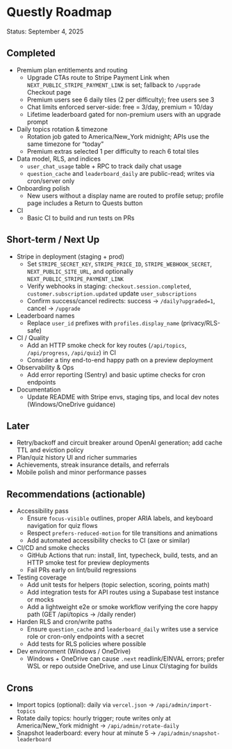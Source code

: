 # Questly Roadmap

Status: September 4, 2025

## Completed

- Premium plan entitlements and routing
  - Upgrade CTAs route to Stripe Payment Link when `NEXT_PUBLIC_STRIPE_PAYMENT_LINK` is set; fallback to `/upgrade` Checkout page
  - Premium users see 6 daily tiles (2 per difficulty); free users see 3
  - Chat limits enforced server-side: free = 3/day, premium = 10/day
  - Lifetime leaderboard gated for non-premium users with an upgrade prompt
- Daily topics rotation & timezone
  - Rotation job gated to America/New_York midnight; APIs use the same timezone for “today”
  - Premium extras selected 1 per difficulty to reach 6 total tiles
- Data model, RLS, and indices
  - `user_chat_usage` table + RPC to track daily chat usage
  - `question_cache` and `leaderboard_daily` are public-read; writes via cron/server only
- Onboarding polish
  - New users without a display name are routed to profile setup; profile page includes a Return to Quests button
- CI
  - Basic CI to build and run tests on PRs

## Short-term / Next Up

- Stripe in deployment (staging + prod)
  - Set `STRIPE_SECRET_KEY`, `STRIPE_PRICE_ID`, `STRIPE_WEBHOOK_SECRET`, `NEXT_PUBLIC_SITE_URL`, and optionally `NEXT_PUBLIC_STRIPE_PAYMENT_LINK`
  - Verify webhooks in staging: `checkout.session.completed`, `customer.subscription.updated` update `user_subscriptions`
  - Confirm success/cancel redirects: success → `/daily?upgraded=1`, cancel → `/upgrade`
- Leaderboard names
  - Replace `user_id` prefixes with `profiles.display_name` (privacy/RLS-safe)
- CI / Quality
  - Add an HTTP smoke check for key routes (`/api/topics`, `/api/progress`, `/api/quiz`) in CI
  - Consider a tiny end-to-end happy path on a preview deployment
- Observability & Ops
  - Add error reporting (Sentry) and basic uptime checks for cron endpoints
- Documentation
  - Update README with Stripe envs, staging tips, and local dev notes (Windows/OneDrive guidance)

## Later

- Retry/backoff and circuit breaker around OpenAI generation; add cache TTL and eviction policy
- Plan/quiz history UI and richer summaries
- Achievements, streak insurance details, and referrals
- Mobile polish and minor performance passes

## Recommendations (actionable)

- Accessibility pass
  - Ensure `focus-visible` outlines, proper ARIA labels, and keyboard navigation for quiz flows
  - Respect `prefers-reduced-motion` for tile transitions and animations
  - Add automated accessibility checks to CI (axe or similar)
- CI/CD and smoke checks
  - GitHub Actions that run: install, lint, typecheck, build, tests, and an HTTP smoke test for preview deployments
  - Fail PRs early on lint/build regressions
- Testing coverage
  - Add unit tests for helpers (topic selection, scoring, points math)
  - Add integration tests for API routes using a Supabase test instance or mocks
  - Add a lightweight e2e or smoke workflow verifying the core happy path (GET /api/topics → /daily render)
- Harden RLS and cron/write paths
  - Ensure `question_cache` and `leaderboard_daily` writes use a service role or cron-only endpoints with a secret
  - Add tests for RLS policies where possible
- Dev environment (Windows / OneDrive)
  - Windows + OneDrive can cause `.next` readlink/EINVAL errors; prefer WSL or repo outside OneDrive, and use Linux CI/staging for builds

## Crons

- Import topics (optional): daily via `vercel.json` → `/api/admin/import-topics`
- Rotate daily topics: hourly trigger; route writes only at America/New_York midnight → `/api/admin/rotate-daily`
- Snapshot leaderboard: every hour at minute 5 → `/api/admin/snapshot-leaderboard`
